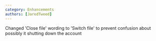 ```yaml
---
category: Enhancements
authors: [JaredTweed]
---
```


Changed 'Close file' wording to 'Switch file' to prevent confusion about possibly it shutting down the account
